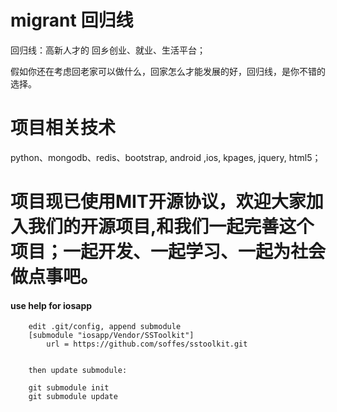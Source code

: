 migrant 回归线
=======

回归线：高新人才的 回乡创业、就业、生活平台；

假如你还在考虑回老家可以做什么，回家怎么才能发展的好，回归线，是你不错的选择。

项目相关技术
=======
python、mongodb、redis、bootstrap, android ,ios, kpages, jquery, html5；


项目现已使用MIT开源协议，欢迎大家加入我们的开源项目,和我们一起完善这个项目；一起开发、一起学习、一起为社会做点事吧。
=======


#### use help for iosapp

```
    edit .git/config, append submodule
    [submodule "iosapp/Vendor/SSToolkit"]
        url = https://github.com/soffes/sstoolkit.git

    
    then update submodule:
    
    git submodule init
    git submodule update

```

